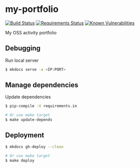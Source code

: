 # my-portfolio

[![Build Status](https://travis-ci.org/raimon49/my-portfolio.svg?branch=master)](https://travis-ci.org/raimon49/my-portfolio)
[![Requirements Status](https://requires.io/github/raimon49/my-portfolio/requirements.svg?branch=master)](https://requires.io/github/raimon49/my-portfolio/requirements/?branch=master)
[![Known Vulnerabilities](https://snyk.io/test/github/raimon49/my-portfolio/badge.svg)](https://snyk.io/test/github/raimon49/my-portfolio)

My OSS activity portfolio

## Debugging

Run local server

```sh
$ mkdocs serve -a <IP:PORT>
```

## Manage dependencies

Update dependencies

```sh
$ pip-compile -U requirements.in

# Or use make target
$ make update-depends
```

## Deployment

```sh
$ mkdocs gh-deploy --clean

# Or use make target
$ make deploy
```
